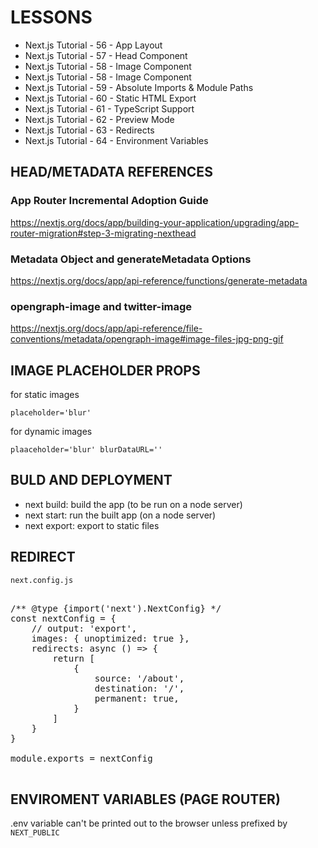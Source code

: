 # LESSONS

- Next.js Tutorial - 56 - App Layout
- Next.js Tutorial - 57 - Head Component
- Next.js Tutorial - 58 - Image Component
- Next.js Tutorial - 58 - Image Component
- Next.js Tutorial - 59 - Absolute Imports & Module Paths
- Next.js Tutorial - 60 - Static HTML Export
- Next.js Tutorial - 61 - TypeScript Support
- Next.js Tutorial - 62 - Preview Mode
- Next.js Tutorial - 63 - Redirects
- Next.js Tutorial - 64 - Environment Variables

## HEAD/METADATA REFERENCES 

### App Router Incremental Adoption Guide

https://nextjs.org/docs/app/building-your-application/upgrading/app-router-migration#step-3-migrating-nexthead

### Metadata Object and generateMetadata Options

https://nextjs.org/docs/app/api-reference/functions/generate-metadata

### opengraph-image and twitter-image

https://nextjs.org/docs/app/api-reference/file-conventions/metadata/opengraph-image#image-files-jpg-png-gif

## IMAGE PLACEHOLDER PROPS

for static images

    placeholder='blur'

for dynamic images

    plaaceholder='blur' blurDataURL=''
    
## BULD AND DEPLOYMENT

- next build: build the app (to be run on a node server)
- next start: run the built app (on a node server)
- next export: export to static files 

## REDIRECT 

`next.config.js`
<pre>

/** @type {import('next').NextConfig} */
const nextConfig = {
    // output: 'export',
    images: { unoptimized: true },
    redirects: async () => {
        return [
            {
                source: '/about',
                destination: '/',
                permanent: true,
            }
        ]
    }
}

module.exports = nextConfig

</pre>

## ENVIROMENT VARIABLES (PAGE ROUTER)

.env variable can't be printed out to the browser unless prefixed by `NEXT_PUBLIC`